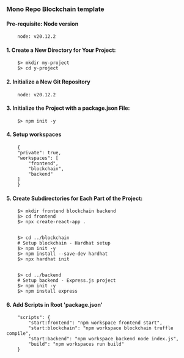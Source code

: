 ### Mono Repo Blockchain template

#### Pre-requisite: Node version

```
    node: v20.12.2
```

#### 1. Create a New Directory for Your Project:

```
    $> mkdir my-project
    $> cd y-project
```

#### 2. Initialize a New Git Repository

```
    node: v20.12.2
```

#### 3. Initialize the Project with a package.json File:

```
    $> npm init -y
```

#### 4. Setup workspaces

```
    {
    "private": true,
    "workspaces": [
        "frontend",
        "blockchain",
        "backend"
    ]
    }
```

#### 5. Create Subdirectories for Each Part of the Project:

```
    $> mkdir frontend blockchain backend
    $> cd frontend
    $> npx create-react-app .


    $> cd ../blockchain
    # Setup blockchain - Hardhat setup
    $> npm init -y
    $> npm install --save-dev hardhat
    $> npx hardhat init


    $> cd ../backend
    # Setup backend - Express.js project
    $> npm init -y
    $> npm install express
```

#### 6. Add Scripts in Root 'package.json'

```
    "scripts": {
        "start:frontend": "npm workspace frontend start",
        "start:blockchain": "npm workspace blockchain truffle compile",
        "start:backend": "npm workspace backend node index.js",
        "build": "npm workspaces run build"
    }

```
